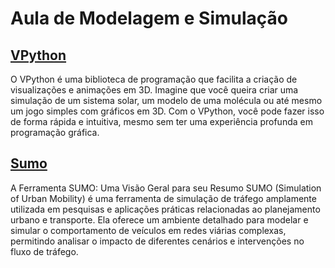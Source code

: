 # Aula de Modelagem e Simulação

## [VPython](https://vpython.org/)

O VPython é uma biblioteca de programação que facilita a criação de visualizações e animações em 3D. Imagine que você queira criar uma simulação de um sistema solar, um modelo de uma molécula ou até mesmo um jogo simples com gráficos em 3D. Com o VPython, você pode fazer isso de forma rápida e intuitiva, mesmo sem ter uma experiência profunda em programação gráfica.

## [Sumo](https://sumo.dlr.de/docs/index.html)

A Ferramenta SUMO: Uma Visão Geral para seu Resumo
SUMO (Simulation of Urban Mobility) é uma ferramenta de simulação de tráfego amplamente utilizada em pesquisas e aplicações práticas relacionadas ao planejamento urbano e transporte. Ela oferece um ambiente detalhado para modelar e simular o comportamento de veículos em redes viárias complexas, permitindo analisar o impacto de diferentes cenários e intervenções no fluxo de tráfego.
